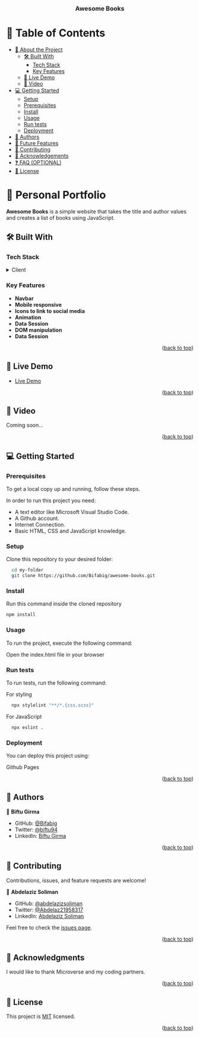 <a name="readme-top"></a>

<!--
HOW TO USE:
This is an example of how you may give instructions on setting up your project locally.

Modify this file to match your project and remove sections that don't apply.

REQUIRED SECTIONS:
- Table of Contents
- About the Project
  - Built With
  - Live Demo
- Getting Started
- Authors
- Future Features
- Contributing
- Show your support
- Acknowledgements
- License

OPTIONAL SECTIONS:
- FAQ

After you're finished please remove all the comments and instructions!
-->

<div align="center">
  
  <br/>

  <h3><b>Awesome Books</b></h3>

</div>

<!-- TABLE OF CONTENTS -->

# 📗 Table of Contents

- [📖 About the Project](#about-project)
  - [🛠 Built With](#built-with)
    - [Tech Stack](#tech-stack)
    - [Key Features](#key-features)
  - [🚀 Live Demo](#live-demo)
  - [🎥 Video](#video)
- [💻 Getting Started](#getting-started)
  - [Setup](#setup)
  - [Prerequisites](#prerequisites)
  - [Install](#install)
  - [Usage](#usage)
  - [Run tests](#run-tests)
  - [Deployment](#triangular_flag_on_post-deployment)
- [👥 Authors](#authors)
- [🔭 Future Features](#future-features)
- [🤝 Contributing](#contributing)
- [🙏 Acknowledgements](#acknowledgements)
- [❓ FAQ (OPTIONAL)](#faq)
- [📝 License](#license)

<!-- PROJECT DESCRIPTION -->

# 📖 Personal Portfolio <a name="about-project"></a>

<!-- > Describe your project in 1 or 2 sentences. -->

**Awesome Books** is a simple website that takes the title and author values and creates a list of books using JavaScript.

## 🛠 Built With <a name="built-with"></a>

### Tech Stack <a name="tech-stack"></a>

<!-- > Describe the tech stack and include only the relevant sections that apply to your project. -->

<details>
  <summary>Client</summary>
  <ul>
    <li><a href="#">HTML & CSS</a></li>
    <li><a href="#">JavaScript</a></li>
  </ul>
</details>

<!-- Features -->

### Key Features <a name="key-features"></a>

- **Navbar**
- **Mobile responsive**
- **Icons to link to social media**
- **Animation**
- **Data Session**
- **DOM manipulation**
- **Data Session**

<!-- > Describe between 1-3 key features of the application. -->

<p align="right">(<a href="#readme-top">back to top</a>)</p>

<!-- LIVE DEMO -->

## 🚀 Live Demo <a name="live-demo"></a>

<!-- > Add a link to your deployed project. -->

- <a href="https://bifabig.github.io/awesome-books/">Live Demo</a>

<p align="right">(<a href="#readme-top">back to top</a>)</p>

<!-- Video -->

## 🎥 Video <a name="video"></a>

<!-- > Add a link to your video project. -->

Coming soon...

<p align="right">(<a href="#readme-top">back to top</a>)</p>

<!-- GETTING STARTED -->

## 💻 Getting Started <a name="getting-started"></a>

<!-- > Describe how a new developer could make use of your project. -->

### Prerequisites

To get a local copy up and running, follow these steps.

In order to run this project you need:

- A text editor like Microsoft Visual Studio Code.
- A Github account.
- Internet Connection.
- Basic HTML, CSS and JavaScript knowledge.

<!--
Example command:

```sh
 gem install rails
```
 -->

### Setup

Clone this repository to your desired folder:

```sh
  cd my-folder
  git clone https://github.com/Bifabig/awesome-books.git
```

<!--
Example commands:

```sh
  cd my-folder
  git clone git@github.com:myaccount/my-project.git
```
--->

### Install

Run this command inside the cloned repository

```sh
npm install
```

<!--
Example command:

```sh
  cd my-project
  gem install
```
--->

### Usage

To run the project, execute the following command:

Open the index.html file in your browser

<!--
Example command:

```sh
  rails server
```
--->

### Run tests

To run tests, run the following command:

For styling

```sh
  npx stylelint "**/*.{css,scss}"
```

For JavaScript

```sh
  npx eslint .
```

<!--
Example command:

```sh
  bin/rails test test/models/article_test.rb
```
--->

### Deployment

You can deploy this project using:

Github Pages

<!--
Example:

```sh

```
 -->

<p align="right">(<a href="#readme-top">back to top</a>)</p>

<!-- AUTHORS -->

## 👥 Authors <a name="authors"></a>

<!-- > Mention all of the collaborators of this project. -->

👤 **Biftu Girma**

- GitHub: [@Bifabig](https://github.com/Bifabig)
- Twitter: [@biftu94](https://twitter.com/biftu94)
- LinkedIn: [Biftu Girma](https://www.linkedin.com/in/biftu-girma-3598a8126/)

<p align="right">(<a href="#readme-top">back to top</a>)</p>

<!-- CONTRIBUTING -->

## 🤝 Contributing <a name="contributing"></a>

Contributions, issues, and feature requests are welcome!

👤 **Abdelaziz Soliman**

- GitHub: [@abdelazizsoliman](https://github.com/abdelazizsoliman)
- Twitter: [@Abdelaz21958317](https://twitter.com/Abdelaz21958317)
- LinkedIn: [Abdelaziz Soliman](https://www.linkedin.com/in/abdelaziz-soliman-16989b89/)

Feel free to check the [issues page](../../issues/).

<p align="right">(<a href="#readme-top">back to top</a>)</p>

<!-- ACKNOWLEDGEMENTS -->

## 🙏 Acknowledgments <a name="acknowledgements"></a>

<!-- > Give credit to everyone who inspired your codebase. -->

I would like to thank Microverse and my coding partners.

<p align="right">(<a href="#readme-top">back to top</a>)</p>

<!-- LICENSE -->

## 📝 License <a name="license"></a>

This project is [MIT](./LICENSE) licensed.

<p align="right">(<a href="#readme-top">back to top</a>)</p>
